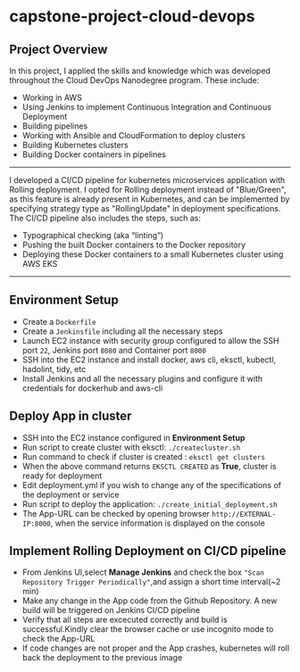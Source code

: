# capstone-project-cloud-devops

<h2>Project Overview</h2>

<p> In this project, I applied the skills and knowledge which was developed throughout the Cloud DevOps Nanodegree program. These include:</p>

<ul>
	<li>Working in AWS</li>
	<li>Using Jenkins to implement Continuous Integration and Continuous Deployment</li>
	<li>Building pipelines</li>
	<li>Working with Ansible and CloudFormation to deploy clusters</li>
	<li>Building Kubernetes clusters</li>
	<li>Building Docker containers in pipelines</li>
</ul>

***

<p>I developed a CI/CD pipeline for kubernetes microservices application with Rolling deployment. I opted for Rolling deployment instead of "Blue/Green", as this feature is already present in Kubernetes, and can be implemented by specifying strategy type as "RollingUpdate" in deployment specifications. The CI/CD pipeline also includes the steps, such as:</p>
<ul>
	<li>Typographical checking (aka “linting”)</li>
	<li>Pushing the built Docker containers to the Docker repository</li>
	<li>Deploying these Docker containers to a small Kubernetes cluster using AWS EKS</li>
</ul>

***

<h2>Environment Setup</h2>

<ul>
  <li>Create a <code>Dockerfile</code></li>
  <li>Create a <code>Jenkinsfile</code> including all the necessary steps</li>
  <li>Launch EC2 instance with security group configured to allow the SSH port <code>22</code>, Jenkins port <code>8080</code> and Container port <code>8000</code> </li>
  <li>SSH into the EC2 instance and install docker, aws cli, eksctl, kubectl, hadolint, tidy, etc</li>
  <li>Install Jenkins and all the necessary plugins and configure it with credentials for dockerhub and aws-cli</li>
</ul>


<h2>Deploy App in cluster</h2>

<ul>
  <li>SSH into the EC2 instance configured in <strong>Environment Setup</strong></li>
  <li>Run script to create cluster with eksctl: <code>./createcluster.sh</code></li>
  <li>Run command to check if cluster is created : <code>eksctl get clusters </code></li>
  <li>When the above command returns  <code>EKSCTL CREATED</code> as <strong>True</strong>, cluster is ready for deployment</li>
  <li>Edit deployment.yml if you wish to change any of the specifications of the deployment or service</li>
  <li>Run script to deploy the application: <code>./create_initial_deployment.sh</code></li>
  <li>The App-URL can be checked by opening browser <code>http://EXTERNAL-IP:8000</code>, when the service information is displayed on the console</li>
  
</ul>


<h2>Implement Rolling Deployment on CI/CD pipeline</h2>
<ul>
  <li>From Jenkins UI,select <strong>Manage Jenkins</strong> and check the box <code>"Scan Repository Trigger Periodically"</code>,and assign a short time interval(~2 min)  </li>
  <li>Make any change in the App code from the Github Repository. A new build will be triggered on Jenkins CI/CD pipeline</li>
  <li>Verify that all steps are excecuted correctly and build is successful.Kindly clear the browser cache or use incognito mode to check the App-URL </li>
  <li>If code changes are not proper and the App crashes, kubernetes will roll back the deployment to the previous image </li>
</ul>
